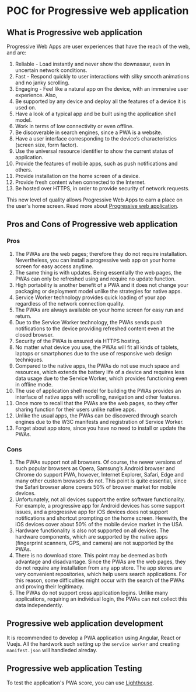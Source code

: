 # POC for Progressive web application

## What is Progressive web application

Progressive Web Apps are user experiences that have the reach of the web, and are:

1. Reliable - Load instantly and never show the downasaur, even in uncertain network conditions.
2. Fast - Respond quickly to user interactions with silky smooth animations and no janky scrolling.
3. Engaging - Feel like a natural app on the device, with an immersive user experience.
Also,
4. Be supported by any device and deploy all the features of a device it is used on.
5. Have a look of a typical app and be built using the application shell model.
6. Work in terms of low connectivity or even offline.
7. Be discoverable in search engines, since a PWA is a website.
8. Have a user interface corresponding to the device’s characteristics (screen size, form factor).
9. Use the universal resource identifier to show the current status of application.
10. Provide the features of mobile apps, such as push notifications and others.
11. Provide installation on the home screen of a device.
12. Provide fresh content when connected to the Internet.
13. Be hosted over HTTPS, in order to provide security of network requests.

This new level of quality allows Progressive Web Apps to earn a place on the user's home screen.
Read more about [Progressive web application](https://developers.google.com/web/progressive-web-apps/).

## Pros and Cons of Progressive web application

### Pros

1. The PWAs are the web pages; therefore they do not require installation. Nevertheless, you can install a progressive web app on your home screen for easy access anytime.
2. The same thing is with updates. Being essentially the web pages, the PWAs can only be refreshed using and require no update function.
3. High portability is another benefit of a PWA and it does not change your packaging or deployment model unlike the strategies for native apps.
4. Service Worker technology provides quick loading of your app regardless of the network connection quality.
5. The PWAs are always available on your home screen for easy run and return.
6. Due to the Service Worker technology, the PWAs sends push notifications to the device providing refreshed content even at the closed browser.
7. Security of the PWAs is ensured via HTTPS hosting.
8. No matter what device you use, the PWAs will fit all kinds of tablets, laptops or smartphones due to the use of responsive web design techniques.
9. Compared to the native apps, the PWAs do not use much space and resources, which extends the battery life of a device and requires less data usage due to the Service Worker, which provides functioning even in offline mode.
10. The use of application shell model for building the PWAs provides an interface of native apps with scrolling, navigation and other features.
11. Once more to recall that the PWAs are the web pages, so they offer sharing function for their users unlike native apps.
12. Unlike the usual apps, the PWAs can be discovered through search engines due to the W3C manifests and registration of Service Worker.
13. Forget about app store, since you have no need to install or update the PWAs.

### Cons

1. The PWAs support not all browsers. Of course, the newer versions of such popular browsers as Opera, Samsung’s Android browser and Chrome do support PWA, however, Internet Explorer, Safari, Edge and many other custom browsers do not. This point is quite essential, since the Safari browser alone covers 50% of browser market for mobile devices.
2. Unfortunately, not all devices support the entire software functionality. For example, a progressive app for Android devices has some support issues, and a progressive app for iOS devices does not support notifications and shortcut prompting on the home screen. Herewith, the iOS devices cover about 50% of the mobile device market in the USA.
3. Hardware functionality is also not supported on all devices. The hardware components, which are supported by the native apps (fingerprint scanners, GPS, and camera) are not supported by the PWAs.
4. There is no download store. This point may be deemed as both advantage and disadvantage. Since the PWAs are the web pages, they do not require any installation from any app store. The app stores are very convenient repositories, which help users search applications. For this reason, some difficulties might occur with the search of the PWAs and proving their legitimacy.
5. The PWAs do not support cross application logins. Unlike many applications, requiring an individual login, the PWAs can not collect this data independently.

## Progressive web application development

It is recommended to develop a PWA application using Angular, React or Vuejs. All the hardwork such setting up the `service worker` and creating `manifest.json` will handleded alreday.

## Progressive web application Testing

To  test the application's PWA score, you can use [Lighthouse](https://developers.google.com/web/tools/lighthouse/).